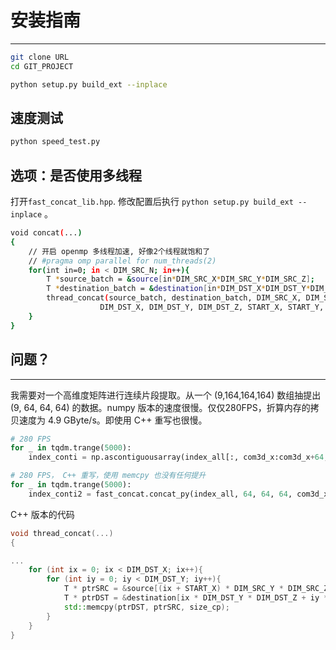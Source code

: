 # 安装指南
---
```bash
git clone URL
cd GIT_PROJECT

python setup.py build_ext --inplace
```

## 速度测试
```bash
python speed_test.py
```


## 选项：是否使用多线程
打开`fast_concat_lib.hpp`. 修改配置后执行 `python setup.py build_ext --inplace` 。
```bash
void concat(...)
{
    // 开启 openmp 多线程加速, 好像2个线程就饱和了
    // #pragma omp parallel for num_threads(2)
    for(int in=0; in < DIM_SRC_N; in++){
        T *source_batch = &source[in*DIM_SRC_X*DIM_SRC_Y*DIM_SRC_Z];
        T *destination_batch = &destination[in*DIM_DST_X*DIM_DST_Y*DIM_DST_Z];
        thread_concat(source_batch, destination_batch, DIM_SRC_X, DIM_SRC_Y, DIM_SRC_Z,
                    DIM_DST_X, DIM_DST_Y, DIM_DST_Z, START_X, START_Y, START_Z);
    }
}

```


## 问题？
---
我需要对一个高维度矩阵进行连续片段提取。从一个 (9,164,164,164) 数组抽提出 (9, 64, 64, 64) 的数据。numpy 版本的速度很慢。仅仅280FPS，折算内存的拷贝速度为 4.9 GByte/s。即使用 C++ 重写也很慢。
```python
# 280 FPS
for _ in tqdm.trange(5000):
    index_conti = np.ascontiguousarray(index_all[:, com3d_x:com3d_x+64, com3d_y:com3d_y+64, com3d_z:com3d_z+64])

# 280 FPS， C++ 重写，使用 memcpy 也没有任何提升
for _ in tqdm.trange(5000):
    index_conti2 = fast_concat.concat_py(index_all, 64, 64, 64, com3d_x, com3d_y, com3d_z)
```

C++ 版本的代码
```cpp
void thread_concat(...)
{

...
    for (int ix = 0; ix < DIM_DST_X; ix++){
        for (int iy = 0; iy < DIM_DST_Y; iy++){
            T * ptrSRC = &source[(ix + START_X) * DIM_SRC_Y * DIM_SRC_Z + (iy + START_Y) * DIM_SRC_Z + START_Z];
            T * ptrDST = &destination[ix * DIM_DST_Y * DIM_DST_Z + iy * DIM_DST_Z + 0];
            std::memcpy(ptrDST, ptrSRC, size_cp);
        }
    }
}
```